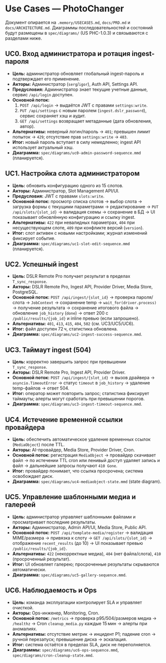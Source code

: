 # Use Cases — PhotoChanger

Документ опирается на `.memory/USECASES.md`, `docs/PRD.md` и `docs/ARCHITECTURE.md`. Диаграммы последовательностей и состояний будут размещены в `spec/diagrams/` (US PHC-1.0.3) и связываются с разделами ниже.

## UC0. Вход администратора и ротация ingest-пароля
- **Цель:** администратор обновляет глобальный ingest-пароль и подтверждает его применение.
- **Акторы:** Администратор (`serg`/`igor`), Auth API, Settings API.
- **Предусловия:** Администратор знает текущие учетные данные, сервис `/api/login` доступен.
- **Основной поток:**
  1. `POST /api/login` → выдаётся JWT с правами `settings:write`.
  2. `PUT /api/settings` с новым паролем (`ingest.dslr_password`), сервис сохраняет хэш и аудит.
  3. `GET /api/settings` возвращает метаданные (дата обновления, автор).
- **Альтернативы:** неверный логин/пароль → `401`; превышен лимит попыток → `429`; отсутствие прав `settings:write` → `403`.
- **Итог:** новый пароль вступает в силу немедленно; ingest API использует актуальный хэш.
- **Диаграмма:** `spec/diagrams/uc0-admin-password-sequence.mmd` (планируется).

## UC1. Настройка слота администратором
- **Цель:** обновить конфигурацию одного из 15 слотов.
- **Акторы:** Администратор, Slot Management API/UI.
- **Предусловия:** JWT с правами `slots:write`.
- **Основной поток:** просмотр списка слотов → выбор слота → загрузка формы с текущими параметрами → редактирование → `PUT /api/slots/{slot_id}` → валидация схемы → сохранение в БД → UI показывает обновлённую конфигурацию и ссылку ingest.
- **Альтернативы:** `422` при невалидных параметрах, `404` при несуществующем слоте, `409` при конфликте версий (`version`).
- **Итог:** слот активен с новыми настройками; журнал изменений фиксирует событие.
- **Диаграмма:** `spec/diagrams/uc1-slot-edit-sequence.mmd` (планируется).

## UC2. Успешный ingest
- **Цель:** DSLR Remote Pro получает результат в пределах `T_sync_response`.
- **Акторы:** DSLR Remote Pro, Ingest API, Provider Driver, Media Store, PostgreSQL.
- **Основной поток:** `POST /api/ingest/{slot_id}` → проверка пароля/слота → `JobContext` → сохранение temp → `wait_for(driver.process)` → получение результата → сохранение итогового файла → обновление `job_history` (`done`) → ответ 200 с `/public/results/{job_id}` и inline превью (если запрошено).
- **Альтернативы:** `401`, `413`, `415`, `404`, `502` (см. UC3/UC5/UC6).
- **Итог:** файл доступен 72 ч, статистика обновлена.
- **Диаграмма:** `spec/diagrams/uc2-ingest-success-sequence.mmd`.

## UC3. Таймаут ingest (504)
- **Цель:** корректно завершить запрос при превышении `T_sync_response`.
- **Акторы:** DSLR Remote Pro, Ingest API, Provider Driver.
- **Основной поток:** `POST /api/ingest/{slot_id}` → вызов драйвера → `asyncio.TimeoutError` → статус `timeout` в `job_history` → удаление temp-файлов → ответ 504.
- **Итог:** оператор может повторить запрос; статистика фиксирует таймауты; алерты могут сработать при превышении порогов.
- **Диаграмма:** `spec/diagrams/uc3-ingest-timeout-sequence.mmd`.

## UC4. Истечение временной ссылки провайдера
- **Цель:** обеспечить автоматическое удаление временных ссылок (`MediaObject`) после TTL.
- **Акторы:** AI-провайдер, Media Store, Provider Driver, Cron.
- **Основной поток:** регистрация `MediaObject` → провайдер скачивает файл → по истечении TTL cron или ленивый доступ удаляет запись и файл → дальнейшие запросы получают `410 Gone`.
- **Итог:** провайдер понимает, что ссылка просрочена; система освобождает диск.
- **Диаграмма:** `spec/diagrams/uc4-mediaobject-state.mmd` (state diagram).

## UC5. Управление шаблонными медиа и галереей
- **Цель:** администратор управляет шаблонными файлами и просматривает последние результаты.
- **Акторы:** Администратор, Admin API/UI, Media Store, Public API.
- **Основной поток:** `POST /api/template-media/register` → валидация MIME/размера → привязка к слоту → `GET /api/slots/{slot_id}` → отображение `recent_results` (до 10) → UI показывает превью `/public/results/{job_id}`.
- **Альтернативы:** `422` (некорректные медиа), `404` (нет файла/слота), `410` (просроченный результат).
- **Итог:** UI обновляет галерею; просроченные результаты скрываются автоматически.
- **Диаграмма:** `spec/diagrams/uc5-gallery-sequence.mmd`.

## UC6. Наблюдаемость и Ops
- **Цель:** команда эксплуатации контролирует SLA и управляет очисткой.
- **Акторы:** Ops-инженер, Monitoring, Cron.
- **Основной поток:** `/metrics` → проверка p95/504/размеров медиа → `/healthz` → Cron `cleanup_media.py` каждые 15 мин → алерты при аномалиях.
- **Альтернативы:** отсутствие метрик → инцидент P1; падение cron → ручной перезапуск; превышение диска → эскалация.
- **Итог:** система остаётся в пределах SLA, диск не переполняется.
- **Диаграммы:** `spec/diagrams/uc6-ops-sequence.mmd`, `spec/diagrams/cron-cleanup-state.mmd`.
